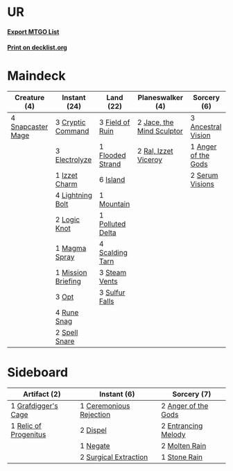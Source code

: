 # UR

#### [Export MTGO List](../collection/UR/UR.txt)
#### [Print on decklist.org](http://decklist.org/?deckmain=3%09Ancestral%20Vision%0A1%09Anger%20of%20the%20Gods%0A3%09Cryptic%20Command%0A3%09Electrolyze%0A3%09Field%20of%20Ruin%0A1%09Flooded%20Strand%0A6%09Island%0A1%09Izzet%20Charm%0A2%09Jace,%20the%20Mind%20Sculptor%0A4%09Lightning%20Bolt%0A2%09Logic%20Knot%0A1%09Magma%20Spray%0A1%09Mission%20Briefing%0A1%09Mountain%0A3%09Opt%0A1%09Polluted%20Delta%0A2%09Ral,%20Izzet%20Viceroy%0A4%09Rune%20Snag%0A4%09Scalding%20Tarn%0A2%09Serum%20Visions%0A4%09Snapcaster%20Mage%0A2%09Spell%20Snare%0A3%09Steam%20Vents%0A3%09Sulfur%20Falls&deckside=2%09Anger%20of%20the%20Gods%0A1%09Ceremonious%20Rejection%0A2%09Dispel%0A2%09Entrancing%20Melody%0A1%09Grafdigger's%20Cage%0A2%09Molten%20Rain%0A1%09Negate%0A1%09Relic%20of%20Progenitus%0A1%09Stone%20Rain%0A2%09Surgical%20Extraction)
# Maindeck

|                                        Creature (4)                                        |                                        Instant (24)                                         |                                         Land (22)                                         |                                          Planeswalker (4)                                          |                                         Sorcery (6)                                          |
|--------------------------------------------------------------------------------------------|---------------------------------------------------------------------------------------------|-------------------------------------------------------------------------------------------|----------------------------------------------------------------------------------------------------|----------------------------------------------------------------------------------------------|
|4 [Snapcaster Mage](http://gatherer.wizards.com/Pages/Card/Details.aspx?multiverseid=425875)|3 [Cryptic Command](http://gatherer.wizards.com/Pages/Card/Details.aspx?multiverseid=370439) |3 [Field of Ruin](http://gatherer.wizards.com/Pages/Card/Details.aspx?multiverseid=435415) |2 [Jace, the Mind Sculptor](http://gatherer.wizards.com/Pages/Card/Details.aspx?multiverseid=382979)|3 [Ancestral Vision](http://gatherer.wizards.com/Pages/Card/Details.aspx?multiverseid=438608) |
|                                                                                            |3 [Electrolyze](http://gatherer.wizards.com/Pages/Card/Details.aspx?multiverseid=370376)     |1 [Flooded Strand](http://gatherer.wizards.com/Pages/Card/Details.aspx?multiverseid=405098)|2 [Ral, Izzet Viceroy](http://gatherer.wizards.com/Pages/Card/Details.aspx?multiverseid=452945)     |1 [Anger of the Gods](http://gatherer.wizards.com/Pages/Card/Details.aspx?multiverseid=438682)|
|                                                                                            |1 [Izzet Charm](http://gatherer.wizards.com/Pages/Card/Details.aspx?multiverseid=425996)     |6 [Island](http://gatherer.wizards.com/Pages/Card/Details.aspx?multiverseid=439602)        |                                                                                                    |2 [Serum Visions](http://gatherer.wizards.com/Pages/Card/Details.aspx?multiverseid=425874)    |
|                                                                                            |4 [Lightning Bolt](http://gatherer.wizards.com/Pages/Card/Details.aspx?multiverseid=234704)  |1 [Mountain](http://gatherer.wizards.com/Pages/Card/Details.aspx?multiverseid=439604)      |                                                                                                    |                                                                                              |
|                                                                                            |2 [Logic Knot](http://gatherer.wizards.com/Pages/Card/Details.aspx?multiverseid=370529)      |1 [Polluted Delta](http://gatherer.wizards.com/Pages/Card/Details.aspx?multiverseid=405104)|                                                                                                    |                                                                                              |
|                                                                                            |1 [Magma Spray](http://gatherer.wizards.com/Pages/Card/Details.aspx?multiverseid=338470)     |4 [Scalding Tarn](http://gatherer.wizards.com/Pages/Card/Details.aspx?multiverseid=426069) |                                                                                                    |                                                                                              |
|                                                                                            |1 [Mission Briefing](http://gatherer.wizards.com/Pages/Card/Details.aspx?multiverseid=452794)|3 [Steam Vents](http://gatherer.wizards.com/Pages/Card/Details.aspx?multiverseid=405109)   |                                                                                                    |                                                                                              |
|                                                                                            |3 [Opt](http://gatherer.wizards.com/Pages/Card/Details.aspx?multiverseid=435217)             |3 [Sulfur Falls](http://gatherer.wizards.com/Pages/Card/Details.aspx?multiverseid=241987)  |                                                                                                    |                                                                                              |
|                                                                                            |4 [Rune Snag](http://gatherer.wizards.com/Pages/Card/Details.aspx?multiverseid=121247)       |                                                                                           |                                                                                                    |                                                                                              |
|                                                                                            |2 [Spell Snare](http://gatherer.wizards.com/Pages/Card/Details.aspx?multiverseid=370447)     |                                                                                           |                                                                                                    |                                                                                              |


# Sideboard

|                                          Artifact (2)                                          |                                           Instant (6)                                            |                                         Sorcery (7)                                          |
|------------------------------------------------------------------------------------------------|--------------------------------------------------------------------------------------------------|----------------------------------------------------------------------------------------------|
|1 [Grafdigger's Cage](http://gatherer.wizards.com/Pages/Card/Details.aspx?multiverseid=426046)  |1 [Ceremonious Rejection](http://gatherer.wizards.com/Pages/Card/Details.aspx?multiverseid=417613)|2 [Anger of the Gods](http://gatherer.wizards.com/Pages/Card/Details.aspx?multiverseid=438682)|
|1 [Relic of Progenitus](http://gatherer.wizards.com/Pages/Card/Details.aspx?multiverseid=205326)|2 [Dispel](http://gatherer.wizards.com/Pages/Card/Details.aspx?multiverseid=201562)               |2 [Entrancing Melody](http://gatherer.wizards.com/Pages/Card/Details.aspx?multiverseid=435207)|
|                                                                                                |1 [Negate](http://gatherer.wizards.com/Pages/Card/Details.aspx?multiverseid=447135)               |2 [Molten Rain](http://gatherer.wizards.com/Pages/Card/Details.aspx?multiverseid=425928)      |
|                                                                                                |2 [Surgical Extraction](http://gatherer.wizards.com/Pages/Card/Details.aspx?multiverseid=397706)  |1 [Stone Rain](http://gatherer.wizards.com/Pages/Card/Details.aspx?multiverseid=10606)        |

